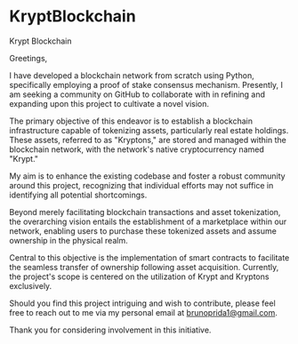# KryptBlockchain
Krypt Blockchain

Greetings,

I have developed a blockchain network from scratch using Python, specifically employing a proof of stake consensus mechanism. Presently, I am seeking a community on GitHub to collaborate with in refining and expanding upon this project to cultivate a novel vision.

The primary objective of this endeavor is to establish a blockchain infrastructure capable of tokenizing assets, particularly real estate holdings. These assets, referred to as "Kryptons," are stored and managed within the blockchain network, with the network's native cryptocurrency named "Krypt."

My aim is to enhance the existing codebase and foster a robust community around this project, recognizing that individual efforts may not suffice in identifying all potential shortcomings.

Beyond merely facilitating blockchain transactions and asset tokenization, the overarching vision entails the establishment of a marketplace within our network, enabling users to purchase these tokenized assets and assume ownership in the physical realm.

Central to this objective is the implementation of smart contracts to facilitate the seamless transfer of ownership following asset acquisition. Currently, the project's scope is centered on the utilization of Krypt and Kryptons exclusively.

Should you find this project intriguing and wish to contribute, please feel free to reach out to me via my personal email at brunoprida1@gmail.com.

Thank you for considering involvement in this initiative.
